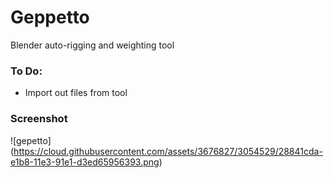Geppetto
========

Blender auto-rigging and weighting tool


### To Do: ###

* Import out files from tool


### Screenshot ###

![gepetto]
(https://cloud.githubusercontent.com/assets/3676827/3054529/28841cda-e1b8-11e3-91e1-d3ed65956393.png)
